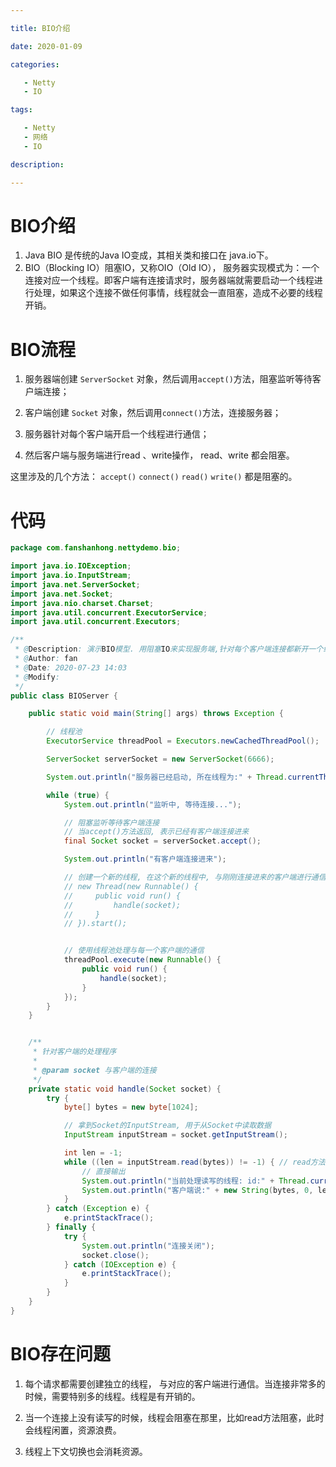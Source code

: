 ```yaml
---

title: BIO介绍

date: 2020-01-09

categories: 

   - Netty
   - IO

tags: 

   - Netty 
   - 网络
   - IO 

description: ​

---
```



# BIO介绍

1. Java BIO 是传统的Java IO变成，其相关类和接口在 java.io下。 
2. BIO（Blocking IO）阻塞IO，又称OIO（Old IO）， 服务器实现模式为：一个连接对应一个线程。即客户端有连接请求时，服务器端就需要启动一个线程进行处理，如果这个连接不做任何事情，线程就会一直阻塞，造成不必要的线程开销。


# BIO流程

1. 服务器端创建 `ServerSocket` 对象，然后调用`accept()`方法，阻塞监听等待客户端连接；

2. 客户端创建 `Socket` 对象，然后调用`connect()`方法，连接服务器；

3. 服务器针对每个客户端开启一个线程进行通信；

4. 然后客户端与服务端进行read 、write操作， read、write 都会阻塞。


这里涉及的几个方法：  `accept()`  `connect()`  `read()`  `write()`  都是阻塞的。


# 代码

```java
package com.fanshanhong.nettydemo.bio;

import java.io.IOException;
import java.io.InputStream;
import java.net.ServerSocket;
import java.net.Socket;
import java.nio.charset.Charset;
import java.util.concurrent.ExecutorService;
import java.util.concurrent.Executors;

/**
 * @Description: 演示BIO模型. 用阻塞IO来实现服务端,针对每个客户端连接都新开一个线程与之进行通信
 * @Author: fan
 * @Date: 2020-07-23 14:03
 * @Modify:
 */
public class BIOServer {

    public static void main(String[] args) throws Exception {

        // 线程池
        ExecutorService threadPool = Executors.newCachedThreadPool();

        ServerSocket serverSocket = new ServerSocket(6666);

        System.out.println("服务器已经启动, 所在线程为:" + Thread.currentThread().getName());// main线程

        while (true) {
            System.out.println("监听中, 等待连接...");

            // 阻塞监听等待客户端连接
            // 当accept()方法返回, 表示已经有客户端连接进来
            final Socket socket = serverSocket.accept();

            System.out.println("有客户端连接进来");

            // 创建一个新的线程, 在这个新的线程中, 与刚刚连接进来的客户端进行通信
            // new Thread(new Runnable() {
            //     public void run() {
            //         handle(socket);
            //     }
            // }).start();


            // 使用线程池处理与每一个客户端的通信
            threadPool.execute(new Runnable() {
                public void run() {
                    handle(socket);
                }
            });
        }
    }


    /**
     * 针对客户端的处理程序
     *
     * @param socket 与客户端的连接
     */
    private static void handle(Socket socket) {
        try {
            byte[] bytes = new byte[1024];

            // 拿到Socket的InputStream, 用于从Socket中读取数据
            InputStream inputStream = socket.getInputStream();

            int len = -1;
            while ((len = inputStream.read(bytes)) != -1) { // read方法为阻塞方法
                // 直接输出
                System.out.println("当前处理读写的线程: id:" + Thread.currentThread().getId() + "   name:" + Thread.currentThread().getName());
                System.out.println("客户端说:" + new String(bytes, 0, len, Charset.forName("UTF-8")));
            }
        } catch (Exception e) {
            e.printStackTrace();
        } finally {
            try {
                System.out.println("连接关闭");
                socket.close();
            } catch (IOException e) {
                e.printStackTrace();
            }
        }
    }
}

```


# BIO存在问题

1. 每个请求都需要创建独立的线程， 与对应的客户端进行通信。当连接非常多的时候，需要特别多的线程。线程是有开销的。

2. 当一个连接上没有读写的时候，线程会阻塞在那里，比如read方法阻塞，此时会线程闲置，资源浪费。

3. 线程上下文切换也会消耗资源。